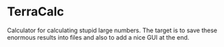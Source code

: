 # TerraCalc
Calculator for calculating stupid large numbers. The target is to save these enormous results into files and also to add a nice GUI at the end.
